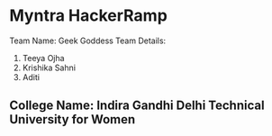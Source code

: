 # Myntra HackerRamp
Team Name: Geek Goddess
Team Details:
1) Teeya Ojha
2) Krishika Sahni
3) Aditi
   
 ## College Name: Indira Gandhi Delhi Technical University for Women
